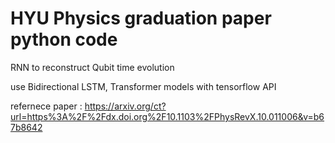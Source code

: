 # HYU Physics graduation paper python code

RNN to reconstruct Qubit time evolution

use Bidirectional LSTM, Transformer models with tensorflow API

refernece paper : https://arxiv.org/ct?url=https%3A%2F%2Fdx.doi.org%2F10.1103%2FPhysRevX.10.011006&v=b67b8642
